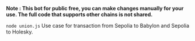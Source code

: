 **Note : This bot for public free, you can make changes manually for your use. The full code that supports other chains is not shared.**

```node union.js```
Use case for transaction from Sepolia to Babylon and Sepolia to Holesky.

